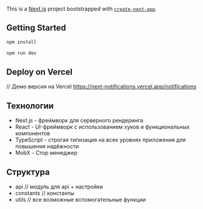 This is a [Next.js](https://nextjs.org) project bootstrapped with [`create-next-app`](https://nextjs.org/docs/app/api-reference/cli/create-next-app).

## Getting Started

```bash
npm install

npm run dev
```


## Deploy on Vercel

// Демо версия на Vercel
https://next-notifications.vercel.app/notifications

## Технологии
- Next.js - фреймворк для серверного рендеринга
- React - UI-фреймворк с использованием хуков и функциональных компонентов
- TypeScript - строгая типизация на всех уровнях приложения для повышения надёжности
- MobX - Стор менеджер

## Структура
- api // модуль для api + настройки
- constants // константы
- utils // все возможные вспомогательные функции